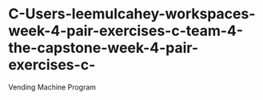 # C-Users-leemulcahey-workspaces-week-4-pair-exercises-c-team-4-the-capstone-week-4-pair-exercises-c-
Vending Machine Program
